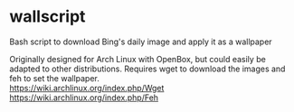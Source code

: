 wallscript
==========

Bash script to download Bing's daily image and apply it as a wallpaper 

Originally designed for Arch Linux with OpenBox, but could easily be adapted to other distributions. Requires wget to download the images and feh to set the wallpaper.  
https://wiki.archlinux.org/index.php/Wget  
https://wiki.archlinux.org/index.php/Feh
